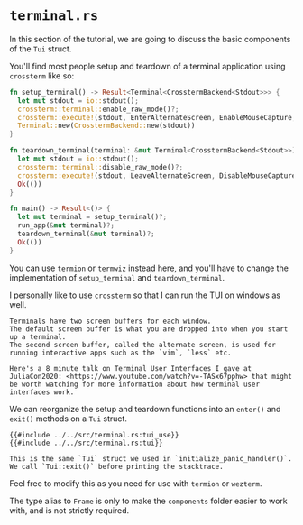 # `terminal.rs`

In this section of the tutorial, we are going to discuss the basic components of the `Tui` struct.

You'll find most people setup and teardown of a terminal application using `crossterm` like so:

```rust
fn setup_terminal() -> Result<Terminal<CrosstermBackend<Stdout>>> {
  let mut stdout = io::stdout();
  crossterm::terminal::enable_raw_mode()?;
  crossterm::execute!(stdout, EnterAlternateScreen, EnableMouseCapture, HideCursor)?;
  Terminal::new(CrosstermBackend::new(stdout))
}

fn teardown_terminal(terminal: &mut Terminal<CrosstermBackend<Stdout>>) -> Result<()> {
  let mut stdout = io::stdout();
  crossterm::terminal::disable_raw_mode()?;
  crossterm::execute!(stdout, LeaveAlternateScreen, DisableMouseCapture, ShowCursor)?;
  Ok(())
}

fn main() -> Result<()> {
  let mut terminal = setup_terminal()?;
  run_app(&mut terminal)?;
  teardown_terminal(&mut terminal)?;
  Ok(())
}
```

You can use `termion` or `termwiz` instead here, and you'll have to change the implementation of
`setup_terminal` and `teardown_terminal`.

I personally like to use `crossterm` so that I can run the TUI on windows as well.

```admonish note
Terminals have two screen buffers for each window.
The default screen buffer is what you are dropped into when you start up a terminal.
The second screen buffer, called the alternate screen, is used for running interactive apps such as the `vim`, `less` etc.

Here's a 8 minute talk on Terminal User Interfaces I gave at JuliaCon2020: <https://www.youtube.com/watch?v=-TASx67pphw> that might be worth watching for more information about how terminal user interfaces work.
```

We can reorganize the setup and teardown functions into an `enter()` and `exit()` methods on a `Tui`
struct.

```rust,no_run,noplayground
{{#include ../../src/terminal.rs:tui_use}}
{{#include ../../src/terminal.rs:tui}}
```

```admonish note
This is the same `Tui` struct we used in `initialize_panic_handler()`. We call `Tui::exit()` before printing the stacktrace.
```

Feel free to modify this as you need for use with `termion` or `wezterm`.

The type alias to `Frame` is only to make the `components` folder easier to work with, and is not
strictly required.
